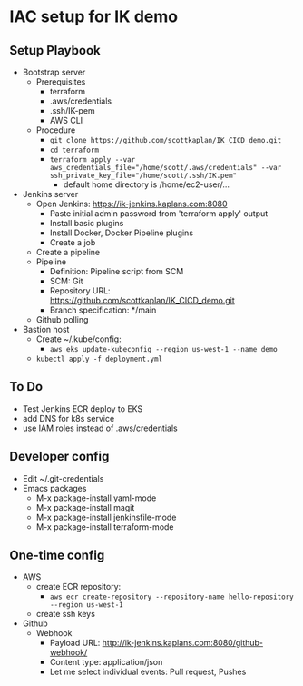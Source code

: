 # IAC setup for IK demo

## Setup Playbook
- Bootstrap server
  - Prerequisites
    - terraform
    - .aws/credentials
    - .ssh/IK-pem
    - AWS CLI
  - Procedure
    - `git clone https://github.com/scottkaplan/IK_CICD_demo.git`
    - `cd terraform`
    - `terraform apply --var aws_credentials_file="/home/scott/.aws/credentials" --var ssh_private_key_file="/home/scott/.ssh/IK.pem"`
       - default home directory is /home/ec2-user/...
- Jenkins server
  - Open Jenkins: https://ik-jenkins.kaplans.com:8080
    - Paste initial admin password from 'terraform apply' output
    - Install basic plugins
    - Install Docker, Docker Pipeline plugins
    - Create a job
  - Create a pipeline
  - Pipeline
    - Definition: Pipeline script from SCM
    - SCM: Git
    - Repository URL: https://github.com/scottkaplan/IK_CICD_demo.git
    - Branch specification: */main
  - Github polling
- Bastion host
  - Create ~/.kube/config:
    - `aws eks update-kubeconfig --region us-west-1 --name demo`
  - `kubectl apply -f deployment.yml`

## To Do
- Test Jenkins ECR deploy to EKS
- add DNS for k8s service
- use IAM roles instead of .aws/credentials

## Developer config

- Edit ~/.git-credentials
- Emacs packages
  - M-x package-install yaml-mode
  - M-x package-install magit
  - M-x package-install jenkinsfile-mode
  - M-x package-install terraform-mode

## One-time config

- AWS
  - create ECR repository:
    - `aws ecr create-repository --repository-name hello-repository --region us-west-1`
  - create ssh keys
- Github
  - Webhook
    - Payload URL: http://ik-jenkins.kaplans.com:8080/github-webhook/
    - Content type: application/json
    - Let me select individual events: Pull request, Pushes

